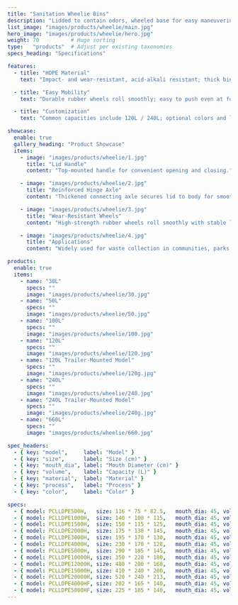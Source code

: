 ```yaml
---
title: "Sanitation Wheelie Bins"
description: "Lidded to contain odors, wheeled base for easy maneuvering; suitable for residential communities, streets, and parks."
list_image: "images/products/wheelie/main.jpg"
hero_image: "images/products/wheelie/hero.jpg"
weight: 70          # Hugo sorting
type:   "products"  # Adjust per existing taxonomies
specs_heading: "Specifications"

features:
  - title: "HDPE Material"
    text: "Impact- and wear-resistant, acid-alkali resistant; thick bin body with long service life."

  - title: "Easy Mobility"
    text: "Durable rubber wheels roll smoothly; easy to push even at full load."

  - title: "Customization"
    text: "Common capacities include 120L / 240L; optional colors and logo customization."

showcase:
  enable: true
  gallery_heading: "Product Showcase"
  items:
    - image: "images/products/wheelie/1.jpg"
      title: "Lid Handle"
      content: "Top-mounted handle for convenient opening and closing."

    - image: "images/products/wheelie/2.jpg"
      title: "Reinforced Hinge Axle"
      content: "Thickened connecting axle secures lid to body for smooth, durable operation."

    - image: "images/products/wheelie/3.jpg"
      title: "Wear-Resistant Wheels"
      content: "High-strength rubber wheels roll smoothly with stable load-bearing."

    - image: "images/products/wheelie/4.jpg"
      title: "Applications"
      content: "Widely used for waste collection in communities, parks, and streets."

products:
  enable: true
  items:
    - name: "30L"
      specs: ""
      image: "images/products/wheelie/30.jpg"
    - name: "50L"
      specs: ""
      image: "images/products/wheelie/50.jpg"
    - name: "100L"
      specs: ""
      image: "images/products/wheelie/100.jpg"
    - name: "120L"
      specs: ""
      image: "images/products/wheelie/120.jpg"
    - name: "120L Trailer-Mounted Model"
      specs: ""
      image: "images/products/wheelie/120g.jpg"
    - name: "240L"
      specs: ""
      image: "images/products/wheelie/240.jpg"
    - name: "240L Trailer-Mounted Model"
      specs: ""
      image: "images/products/wheelie/240g.jpg"
    - name: "660L"
      specs: ""
      image: "images/products/wheelie/660.jpg"

spec_headers:
  - { key: "model",     label: "Model" }
  - { key: "size",      label: "Size (cm)" }
  - { key: "mouth_dia", label: "Mouth Diameter (cm)" }
  - { key: "volume",    label: "Capacity (L)" }
  - { key: "material",  label: "Material" }
  - { key: "process",   label: "Process" }
  - { key: "color",     label: "Color" }

specs:
  - { model: PCLLDPE500H,   size: 116 * 75 * 82.5,   mouth_dia: 45, volume: 500,   material: LLDPE, process: Rotomolding, color: White }
  - { model: PCLLDPE1000H,  size: 140 * 100 * 115,   mouth_dia: 45, volume: 1000,  material: LLDPE, process: Rotomolding, color: White }
  - { model: PCLLDPE1500H,  size: 150 * 115 * 125,   mouth_dia: 45, volume: 1500,  material: LLDPE, process: Rotomolding, color: White }
  - { model: PCLLDPE2000H,  size: 175 * 130 * 145,   mouth_dia: 45, volume: 2000,  material: LLDPE, process: Rotomolding, color: White }
  - { model: PCLLDPE3000H,  size: 195 * 170 * 130,   mouth_dia: 45, volume: 3000,  material: LLDPE, process: Rotomolding, color: White }
  - { model: PCLLDPE4000H,  size: 230 * 170 * 128,   mouth_dia: 45, volume: 4000,  material: LLDPE, process: Rotomolding, color: White }
  - { model: PCLLDPE5000H,  size: 290 * 185 * 145,   mouth_dia: 45, volume: 5000,  material: LLDPE, process: Rotomolding, color: White }
  - { model: PCLLDPE10000H, size: 350 * 220 * 180,   mouth_dia: 45, volume: 10000, material: LLDPE, process: Rotomolding, color: White }
  - { model: PCLLDPE12000H, size: 480 * 200 * 168,   mouth_dia: 45, volume: 12000, material: LLDPE, process: Rotomolding, color: White }
  - { model: PCLLDPE15000H, size: 410 * 240 * 200,   mouth_dia: 45, volume: 15000, material: LLDPE, process: Rotomolding, color: White }
  - { model: PCLLDPE20000H, size: 520 * 240 * 213,   mouth_dia: 45, volume: 20000, material: LLDPE, process: Rotomolding, color: White }
  - { model: PCLLDPE4000HF, size: 202 * 165 * 140,   mouth_dia: 45, volume: 4000,  material: LLDPE, process: Rotomolding, color: White }
  - { model: PCLLDPE5000HF, size: 225 * 185 * 140,   mouth_dia: 45, volume: 5000,  material: LLDPE, process: Rotomolding, color: White }
---
```


